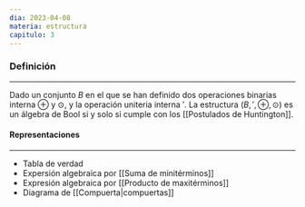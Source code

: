 ```yaml
---
dia: 2023-04-08
materia: estructura
capitulo: 3
---
```

### Definición
---
Dado un conjunto $B$ en el que se han definido dos operaciones binarias interna $\oplus$ y $\odot$, y la operación uniteria interna $'$. La estructura $(B, ', \oplus, \odot)$ es un álgebra de Bool si y solo si cumple con los [[Postulados de Huntington]].


#### Representaciones
---
* Tabla de verdad
* Expersión algebraica por [[Suma de minitérminos]]
* Expresión algebraica por [[Producto de maxitérminos]]
* Diagrama de [[Compuerta|compuertas]]